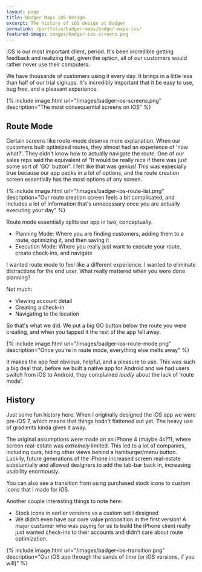 ```yaml
---
layout: page
title: Badger Maps iOS Design
excerpt: The history of iOS design at Badger
permalink: /portfolio/badger-maps/badger-maps-ios/
featured-image: images/badger-ios-screens.png
---
```


iOS is our most important client, period. It's been incredible getting feedback and realizing that, given the option, all of our customers would rather never use their computers. 

We have thousands of customers using it every day. It brings in a little less than half of our trial signups. It's incredibly important that it be easy to use, bug free, and a pleasant experience. 

{% include image.html url="/images/badger-ios-screens.png" description="The most consequential screens on iOS" %}

## Route Mode

Certain screens like route-mode deserve more explanation. When our customers built optimized routes, they almost had an experience of 'now what?'. They didn't know how to actually navigate the route. One of our sales reps said the equivalent of "It would be really nice if there was just some sort of 'GO' button". I felt like that was genius! This was especially true because our app packs in a lot of options, and the route creation screen essentially has the most options of any screen.

{% include image.html url="/images/badger-ios-route-list.png" description="Our route creation screen feels a bit complicated, and includes a lot of information that's unnecessary once you are actually executing your day" %}

Route mode essentially splits our app in two, conceptually. 
- Planning Mode: Where you are finding customers, adding them to a route, optimizing it, and then saving it
- Execution Mode: Where you really just want to execute your route, create check-ins, and navigate

I wanted route mode to feel like a different experience. I wanted to eliminate distractions for the end user. What really mattered when you were done planning? 

Not much:
- Viewing account detail
- Creating a check-in
- Navigating to the location

So that's what we did. We put a big GO button below the route you were creating, and when you tapped it the rest of the app fell away. 

{% include image.html url="/images/badger-ios-route-mode.png" description="Once you're in route mode, everything else melts away" %}

It makes the app feel obvious, helpful, and a pleasure to use. This was such a big deal that, before we built a native app for Android and we had users switch from iOS to Android, they complained *loudly* about the lack of 'route mode'.

## History

Just some fun history here. When I originally designed the iOS app we were pre-iOS 7, which means that things hadn't flattened out yet. The heavy use of gradients kinda gives it away.

The original assumptions were made on an iPhone 4 (maybe 4s??), where screen real-estate was *extremely* limited. This led to a lot of companies, including ours, hiding other views behind a hamburger/menu button. Luckily, future generations of the iPhone increased screen real-estate substantially and allowed designers to add the tab-bar back in, increasing usability enormously.

You can also see a transition from using purchased stock icons to custom icons that I made for iOS. 

Another couple interesting things to note here:
- Stock icons in earlier versions vs a custom set I designed
- We didn't even have our core value proposition in the first version! A major customer who was paying for us to build the iPhone client really just wanted check-ins to their accounts and didn't care about route optimization.

{% include image.html url="/images/badger-ios-transition.png" description="Our iOS app through the sands of time (or iOS versions, if you will)" %}
